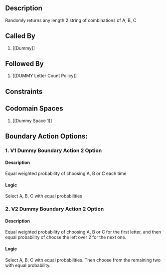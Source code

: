 ## Description

Randomly returns any length 2 string of combinations of A, B, C
## Called By
1. [[Dummy]]

## Followed By
1. [[DUMMY Letter Count Policy]]

## Constraints

## Codomain Spaces
1. [[Dummy Space 1]]

## Boundary Action Options:
### 1. V1 Dummy Boundary Action 2 Option
#### Description
Equal weighted probability of choosing A, B or C each time
#### Logic
Select A, B, C with equal probabilities

### 2. V2 Dummy Boundary Action 2 Option
#### Description
Equal weighted probability of choosing A, B or C for the first letter, and then equal probability of choose the left over 2 for the next one.
#### Logic
Select A, B, C with equal probabilities. Then choose from the remaining two with equal probability.

